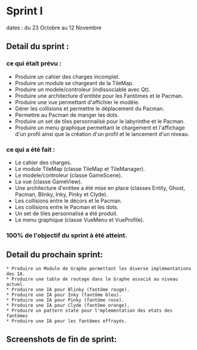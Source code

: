 # Sprint I

dates : du 23 Octobre au 12 Novembre

## Detail du sprint :

### ce qui était prévu :
  * Produire un cahier des charges incomplet.
  * Produire un module se chargeant de la TileMap.
  * Produire un modele/controleur (indissociable avec Qt).
  * Produire une architecture d'entitée pour les Fantômes et le Pacman.
  * Produire une vue permettant d'affichier le modèle.
  * Gérer les collisions et permettre le déplacement du Pacman.
  * Permettre au Pacman de manger les dots.
  * Produire un set de tiles personnalisé pour le labyrinthe et le Pacman.
  * Produire un menu graphique permettant le chargement et l'affichage d'un profil ainsi que la création d'un profil et le lancement d'un niveau.
  
### ce qui a été fait :
  * Le cahier des charges.
  * Le module TileMap (classe TileMap et TileManager).
  * Le modele/controleur (classe GameScene).
  * La vue (classe GameView).
  * Une architecture d'entitee a été mise en place (classes Entity, Ghost, Pacman, Blinky, Inky, Pinky et Clyde).
  * Les collisions entre le décors et le Pacman.
  * Les collisions entre le Pacman et les dots.
  * Un set de tiles personnalisé a été produit.
  * Le menu graphique (classe VueMenu et VueProfile).
  
  ### 100% de l'objectif du sprint à été atteint.
  
  ## Detail du prochain sprint:

    * Produire un Module de Graphe permettant les diverse implémentations des IA.
    * Produire une table de routage dans le Graphe associé au niveau actuel.
    * Produire une IA pour Blinky (fantôme rouge).
    * Produire une IA pour Inky (fantôme bleu).
    * Produire une IA pour Pinky (fantôme rose).
    * Produire une IA pour Clyde (fantôme orange).
    * Produire un pattern state pour l'mplementation des etats des fantômes
    * Produire une IA pour les fantômes effrayés.
    
    
   ## Screenshots de fin de sprint:
   
   
